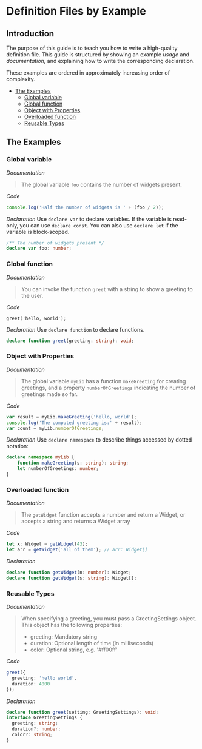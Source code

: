 # Definition Files by Example

## Introduction

The purpose of this guide is to teach you how to write a high-quality definition file.
This guide is structured by showing an example *usage* and *documentation*,
  and explaining how to write the corresponding declaration.

These examples are ordered in approximately increasing order of complexity.

<!-- vvvvvvvvvvvvvvvv DO NOT EDIT THIS BLOCK! Run 'doctoc --notitle by-example.md' ! vvvvvvvvvvvvvvv -->
<!-- START doctoc generated TOC please keep comment here to allow auto update -->
<!-- DON'T EDIT THIS SECTION, INSTEAD RE-RUN doctoc TO UPDATE -->


- [The Examples](#the-examples)
  - [Global variable](#global-variable)
  - [Global function](#global-function)
  - [Object with Properties](#object-with-properties)
  - [Overloaded function](#overloaded-function)
  - [Reusable Types](#reusable-types)

<!-- END doctoc generated TOC please keep comment here to allow auto update -->
<!-- ^^^^^^^^^^^^^^^^ DO NOT EDIT THIS BLOCK! Run 'doctoc --notitle by-example.md' ! ^^^^^^^^^^^^^^^ -->

## The Examples

### Global variable

*Documentation*
> The global variable `foo` contains the number of widgets present.

*Code*
```ts
console.log('Half the number of widgets is ' + (foo / 2));
```

*Declaration*
Use `declare var` to declare variables.
If the variable is read-only, you can use `declare const`.
You can also use `declare let` if the variable is block-scoped.
```ts
/** The number of widgets present */
declare var foo: number;
```

### Global function

*Documentation*
> You can invoke the function `greet` with a string to show a greeting to the user.

*Code*
```
greet('hello, world');
```

*Declaration*
Use `declare function` to declare functions.
```ts
declare function greet(greeting: string): void;
```

### Object with Properties

*Documentation*
> The global variable `myLib` has a function `makeGreeting` for creating greetings,
> and a property `numberOfGreetings` indicating the number of greetings made so far.

*Code*
```ts
var result = myLib.makeGreeting('hello, world');
console.log('The computed greeting is:' + result);
var count = myLib.numberOfGreetings;
```

*Declaration*
Use `declare namespace` to describe things accessed by dotted notation:
```ts
declare namespace myLib {
    function makeGreeting(s: string): string;	
    let numberOfGreetings: number;
}
```

### Overloaded function

*Documentation*
> The `getWidget` function accepts a number and return a Widget, or accepts a string and returns a Widget array

*Code*
```ts
let x: Widget = getWidget(43);
let arr = getWidget('all of them'); // arr: Widget[]
```

*Declaration*
```ts
declare function getWidget(n: number): Widget;
declare function getWidget(s: string): Widget[];
```

### Reusable Types

*Documentation*
> When specifying a greeting, you must pass a GreetingSettings object.
> This object has the following properties:
>  * greeting: Mandatory string
>  * duration: Optional length of time (in milliseconds)
>  * color: Optional string, e.g. '#ff00ff'

*Code*
```ts
greet({
  greeting: 'hello world',
  duration: 4000
});
```

*Declaration*
```ts
declare function greet(setting: GreetingSettings): void;
interface GreetingSettings {
  greeting: string;
  duration?: number;
  color?: string;
}
```


<!-- Template

### 

*Documentation*
> 

*Code*
```ts

```

*Declaration*
```ts

```


-->
